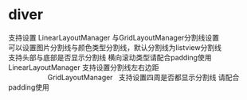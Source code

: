 # diver
支持设置 LinearLayoutManager 与GridLayoutManager分割线设置  
可以设置图片分割线与颜色类型分割线，默认分割线为listview分割线  
支持头部与底部是否显示分割线 横向滚动类型请配合padding使用  
LinearLayoutManager 支持设置分割线左右边距  
                    
GridLayoutManager   支持设置四周是否都显示分割线 请配合padding使用                  

